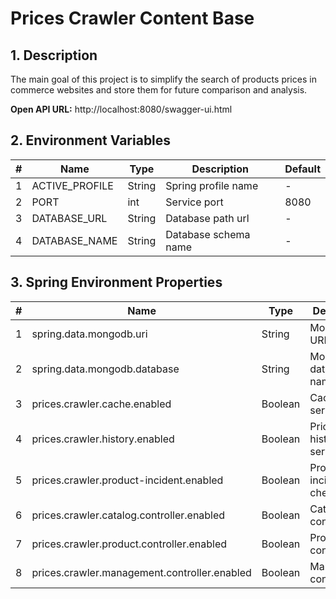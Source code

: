 # Prices Crawler Content Base

## 1. Description

The main goal of this project is to simplify the search of products prices in commerce websites and
store them for future comparison and analysis.

**Open API URL:** http://localhost:8080/swagger-ui.html

## 2. Environment Variables

| #   | Name           | Type   | Description          | Default |
|-----|----------------|--------|----------------------|---------|
| 1   | ACTIVE_PROFILE | String | Spring profile name  | -       |
| 2   | PORT           | int    | Service port         | 8080    |
| 3   | DATABASE_URL   | String | Database path url    | -       |
| 4   | DATABASE_NAME  | String | Database schema name | -       |

## 3. Spring Environment Properties

| #   | Name                                         | Type    | Description            | Default |
|-----|----------------------------------------------|---------|------------------------|---------|
| 1   | spring.data.mongodb.uri                      | String  | Mongodb URI            | -       |
| 2   | spring.data.mongodb.database                 | String  | Mongodb database name  | -       |
| 3   | prices.crawler.cache.enabled                 | Boolean | Cache service          | true    |
| 4   | prices.crawler.history.enabled               | Boolean | Prices history service | true    |
| 5   | prices.crawler.product-incident.enabled      | Boolean | Product incident check | true    |
| 6   | prices.crawler.catalog.controller.enabled    | Boolean | Catalog controller     | true    |
| 7   | prices.crawler.product.controller.enabled    | Boolean | Product controller     | true    |
| 8   | prices.crawler.management.controller.enabled | Boolean | Management controller  | true    |
